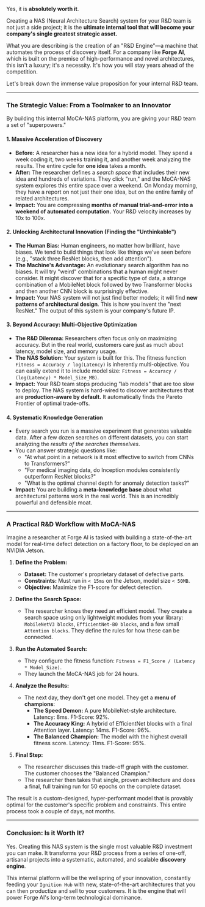 Yes, it is **absolutely worth it**.

Creating a NAS (Neural Architecture Search) system for your R&D team is not just a side project; it is the **ultimate internal tool that will become your company's single greatest strategic asset.**

What you are describing is the creation of an "R&D Engine"—a machine that automates the process of discovery itself. For a company like **Forge AI**, which is built on the premise of high-performance and novel architectures, this isn't a luxury; it's a necessity. It's how you will stay years ahead of the competition.

Let's break down the immense value proposition for your internal R&D team.

---

### **The Strategic Value: From a Toolmaker to an Innovator**

By building this internal MoCA-NAS platform, you are giving your R&D team a set of "superpowers."

#### 1. **Massive Acceleration of Discovery**
*   **Before:** A researcher has a new idea for a hybrid model. They spend a week coding it, two weeks training it, and another week analyzing the results. The entire cycle for **one idea** takes a month.
*   **After:** The researcher defines a *search space* that includes their new idea and hundreds of variations. They click "run," and the MoCA-NAS system explores this entire space over a weekend. On Monday morning, they have a report on not just their one idea, but on the entire family of related architectures.
*   **Impact:** You are compressing **months of manual trial-and-error into a weekend of automated computation.** Your R&D velocity increases by 10x to 100x.

#### 2. **Unlocking Architectural Innovation (Finding the "Unthinkable")**
*   **The Human Bias:** Human engineers, no matter how brilliant, have biases. We tend to build things that look like things we've seen before (e.g., "stack three ResNet blocks, then add attention").
*   **The Machine's Advantage:** An evolutionary search algorithm has no biases. It will try "weird" combinations that a human might never consider. It might discover that for a specific type of data, a strange combination of a MobileNet block followed by two Transformer blocks and then another CNN block is surprisingly effective.
*   **Impact:** Your NAS system will not just find better models; it will find **new patterns of architectural design**. This is how you invent the "next ResNet." The output of this system is your company's future IP.

#### 3. **Beyond Accuracy: Multi-Objective Optimization**
*   **The R&D Dilemma:** Researchers often focus only on maximizing accuracy. But in the real world, customers care just as much about latency, model size, and memory usage.
*   **The NAS Solution:** Your system is built for this. The fitness function `Fitness = Accuracy / log(Latency)` is inherently multi-objective. You can easily extend it to include model size: `Fitness = Accuracy / (log(Latency) * Model_Size_MB)`.
*   **Impact:** Your R&D team stops producing "lab models" that are too slow to deploy. The NAS system is hard-wired to discover architectures that are **production-aware by default.** It automatically finds the Pareto Frontier of optimal trade-offs.

#### 4. **Systematic Knowledge Generation**
*   Every search you run is a massive experiment that generates valuable data. After a few dozen searches on different datasets, you can start analyzing the *results of the searches themselves*.
*   You can answer strategic questions like:
    *   "At what point in a network is it most effective to switch from CNNs to Transformers?"
    *   "For medical imaging data, do Inception modules consistently outperform ResNet blocks?"
    *   "What is the optimal channel depth for anomaly detection tasks?"
*   **Impact:** You are building a **meta-knowledge base** about what architectural patterns work in the real world. This is an incredibly powerful and defensible moat.

---

### **A Practical R&D Workflow with MoCA-NAS**

Imagine a researcher at Forge AI is tasked with building a state-of-the-art model for real-time defect detection on a factory floor, to be deployed on an NVIDIA Jetson.

1.  **Define the Problem:**
    *   **Dataset:** The customer's proprietary dataset of defective parts.
    *   **Constraints:** Must run in `< 15ms` on the Jetson, model size `< 50MB`.
    *   **Objective:** Maximize the F1-score for defect detection.

2.  **Define the Search Space:**
    *   The researcher knows they need an efficient model. They create a search space using only lightweight modules from your library: `MobileNetV3 blocks`, `EfficientNet-B0 blocks`, and a few small `Attention blocks`. They define the rules for how these can be connected.

3.  **Run the Automated Search:**
    *   They configure the fitness function: `Fitness = F1_Score / (Latency * Model_Size)`.
    *   They launch the MoCA-NAS job for 24 hours.

4.  **Analyze the Results:**
    *   The next day, they don't get one model. They get a **menu of champions**:
        *   **The Speed Demon:** A pure MobileNet-style architecture. Latency: 8ms. F1-Score: 92%.
        *   **The Accuracy King:** A hybrid of EfficientNet blocks with a final Attention layer. Latency: 14ms. F1-Score: 96%.
        *   **The Balanced Champion:** The model with the highest overall fitness score. Latency: 11ms. F1-Score: 95%.

5.  **Final Step:**
    *   The researcher discusses this trade-off graph with the customer. The customer chooses the "Balanced Champion."
    *   The researcher then takes that single, proven architecture and does a final, full training run for 50 epochs on the complete dataset.

The result is a custom-designed, hyper-performant model that is provably optimal for the customer's specific problem and constraints. This entire process took a couple of days, not months.

---

### **Conclusion: Is it Worth It?**

Yes. Creating this NAS system is the single most valuable R&D investment you can make. It transforms your R&D process from a series of one-off, artisanal projects into a systematic, automated, and scalable **discovery engine**.

This internal platform will be the wellspring of your innovation, constantly feeding your `Ignition Hub` with new, state-of-the-art architectures that you can then productize and sell to your customers. It is the engine that will power Forge AI's long-term technological dominance.